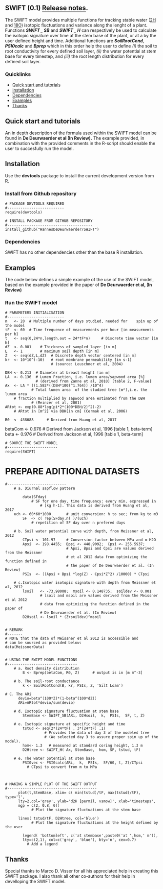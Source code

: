 SWIFT (0.1) [Release notes](https://github.com/HannesDeDeurwaerder/SWIFT/).
----------

The SWIFT model provides multiple functions for tracking stable water 
([2H](https://en.wikipedia.org/wiki/Deuterium) and 
[18O](https://en.wikipedia.org/wiki/Isotopes_of_oxygen)) isotopic fluctuations 
and variance along the lenght of a plant. Functions ***SWIFT _ SB*** and 
***SWIFT _ H*** can respectively be used to calculate the isotopic signature 
over time at the stem base of the plant, or at a by the user defined height 
and time. Additional functions are ***SoilRootCond***, ***PSI0calc*** and 
***Bprep*** which in this order help the user to define *(i)* the soil to root
conductivity for every defined soil layer, *(ii)* the water potential at stem 
base for every timestep, and *(iii)* the root length distribution for every 
defined soil layer.



### Quicklinks

-   [Quick start and tutorials](#quick-start-and-tutorials)
-   [Installation](#installation)
-   [Dependencies](#dependencies)
-   [Examples](#examples)
-   [Thanks](#thanks)
  

## Quick start and tutorials

An in depth description of the formula used within the SWIFT model can be found 
in **De Deurwaerder et al (In Review).** The example provided, in combination 
with the provided comments in the R-script should enable the user to succesfully
run the model. 


## Installation

Use the **devtools** package to install the current development version from R.

### Install from Github repository

	# PACKAGE DEVTOOLS REQUIRED
	#--------------------------
	require(devtools)

	# INSTALL PACKAGE FROM GITHUB REPOSITORY
	#---------------------------------------
	install_github("HannesDeDeurwaerder/SWIFT")
	
	
### Dependencies

SWIFT has no other dependencies other than the base R installation.


## Examples

The code below defines a simple example of the use of the SWIFT model, based on
the example provided in the paper of **De Deurwaerder et al, (In Review)** 
<Link will be added upon acceptance>


### Run the SWIFT model

	# PARAMETERS INITIALISATION
	#--------------------------
	n   <- 20  # Multiple number of days studied, needed for	spin up of the model
	tF  <- 60  # Time frequence of measurements per hour [in measurments per h] 
	t   <- seq(0,24*n,length.out = 24*tF*n)     # Discrete time vector [in h]
	dZ  <- 0.001    # Thickness of sampled layer [in m]	
	L   <- 1        # maximum soil depth [in m]
	Z   <- seq(dZ,L,dZ)  # Discrete depth vector centered [in m]
	kr  <- 10*10^(-10) 	 # root membrane permeability [in s-1] 
	                     # (source: Leuschner et al, 2004)
	
	DBH <- 0.213  # Diameter at breast height [in m]
	LA  <- 0.136  # Lumen Fraction, i.e. lumen area/sapwood area [%]
				  # (derived from Zanne et al, 2010) [table 2, F-value]            
	Ax  <- LA * ((1.582*((DBH*100)^1.764)) /10^4)    
				# Total lumen area  of the studied tree [m²],i.e. the lumen area 
        # fraction multiplied by sapwood area estimated from the DBH 
 				# (Meinzer et al, 2001) 
 	ARtot <- exp(0.88*log(pi*2*(100*DBH/2)^2)-2)  
        # ARtot in [m^2] via DBH[in cm] (Cermak et al, 2006)

	R0  <- 438688      # Derived from Huang et al, 2017
  betaCom  <- 0.976  # Derived from Jackson et al, 1996 [table 1, beta-term]
  beta     <- 0.976  # Derived from Jackson et al, 1996 [table 1, beta-term]

		
	# SOURCE THE SWIFT MODEL
	#-----------------------
  	require(SWIFT)

  # PREPARE ADITIONAL DATASETS
	#---------------------------
		# a. Diurnal sapflow pattern
		
			data(SFday) 	
			    # SF for one day, time frequency: every min, expressed in
					# [kg h-1]. This data is derived from Huang et al, 2017
     	uch <- 60*60*1000   	# unit conversion: h to sec; from kg to m3
			SF  <- c( rep(SFday,n) )/(uch)
			    # repetition of SF day over n prefered days

		# b. Soil water potential curve with depth, from Meissner et al, 2012
			CTpsi <- 101.97		# Conversion factor between MPa and m H2O
			Apsi  <- 198.4455;  Bpsi <- 448.9092;  Cpsi <- 255.5937;
								# Apsi, Bpsi and Cpsi are values derived from the Meissner
								# et al 2012 data from optimizing the function defined in
								# the paper of De Deurwaerder et al. (In Review)
			PSIs  <- ((Apsi + Bpsi *log(Z) - Cpsi*Z^2) /10000) * CTpsi

		# c.Isotopic water isotopic signature with depth from Meissner et al, 2012
			lsoil   <- -73.98008;  msoil <- 0.148735;  soildev <- 0.001 	
					# lsoil and msoil are values derived from the Meissner et al 2012 
					# data from optimizing the function defined in the paper of 
					# De Deurwaerder et al. (In Review) 
			D2Hsoil <- lsoil * (Z+soildev)^msoil


	# REMARK
	#-------
	# NOTE that the data of Meissner et al 2012 is accessible and 
	# can be sourced as provided below:
	data(MeissnerData)


	# USING THE SWIFT MODEL FUNCTIONS
	#--------------------------------
		# a. Root density distribution 
        	B <- Bprep(betaCom, R0, Z) 		# output is in [m m^-3]
        
		# b. The soil-root conductance
        	k <- SoilRootCond(B, kr, PSIs, Z, 'Silt Loam')
        	
    # C. The ARi
          devio=beta^(100*Z)*(1-beta^(100*dZ))
          ARi=ARtot*devio/sum(devio)
          
		# d. Isotopic signature fluctuation at stem base
        	StemBase <- SWIFT_SB(ARi, D2Hsoil,  k,  PSIs,  SF, t, Z)
        
		# e. Isotopic signature at specific height and time
        	tstud <- seq(2*(24*tF) , 3*(24*tF) ,1)  
					  # Provides the data of day 3 of the modeled tree 
					  # (We selected day 3 to assure proper spin up of the model). 
        	hom<- 1.3  	# measured at standard coring height, 1.3 m
        	D2Htree <- SWIFT_H( Ax, StemBase,  hom, SF, tstud, tF)
        
		# e. The water potential at stem base
        	PSI0vec <- PSI0calc(ARi,  k,  PSIs,  SF/60, t, Z)/CTpsi 	
        	  # CTpsi to convert from m to MPa     



	# MAKING A SIMPLE PLOT OF THE SWIFT OUTPUT
	#-----------------------------------------
          plot(t,StemBase, xlim= c( min(tstud)/tF, max(tstud)/tF), type='l', 
          lty=2,col='grey', ylab='d2H [permil, vsmow]', xlab='timesteps', 
          mgp = c(2, 0.8, 0))	
		        # Plot the signature fluctuations at the stem base
	
          lines( tstud/tF, D2Htree, col='blue')	
		        # Plot the signature fluctuations at the height defined by the user

	        legend( 'bottomleft', c('at stembase',paste0('at ',hom,' m')), 
	        lty=c(2,1), col=c('grey', 'blue'), bty='n', cex=0.7)	
	          # Add a legend 
	 


## Thanks
Special thanks to Marco D. Visser for all his appreciated help in creating this 
SWIFT package. I also thank all other co-authors for their help in develloping 
the SWIFT model.

